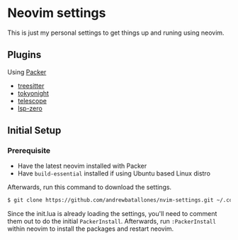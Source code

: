 # Neovim settings

This is just my personal settings to get things up and runing using neovim.

## Plugins

Using [Packer](https://github.com/wbthomason/packer.nvim)

- [treesitter](https://github.com/nvim-treesitter/nvim-treesitter)
- [tokyonight](https://github.com/folke/tokyonight.nvim)
- [telescope](https://github.com/nvim-telescope/telescope.nvim)
- [lsp-zero](https://github.com/VonHeikemen/lsp-zero.nvim)

## Initial Setup

### Prerequisite

- Have the latest neovim installed with Packer
- Have `build-essential` installed if using Ubuntu based Linux distro

Afterwards, run this command to download the settings.

```bash
$ git clone https://github.com/andrewbatallones/nvim-settings.git ~/.config/nvim
```

Since the init.lua is already loading the settings, you'll need to comment them out to do the initial `PackerInstall`.
Afterwards, run `:PackerInstall` within neovim to install the packages and restart neovim.
